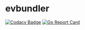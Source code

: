 # evbundler
[![Codacy Badge](https://api.codacy.com/project/badge/Grade/76e08b4b0a734ca59bdb4da18b546a30)](https://app.codacy.com/gh/go-loadtest/evbundler?utm_source=github.com&utm_medium=referral&utm_content=go-loadtest/evbundler&utm_campaign=Badge_Grade_Dashboard)
[![Go Report Card](https://goreportcard.com/badge/github.com/go-loadtest/evbundler)](https://goreportcard.com/report/github.com/go-loadtest/evbundler)
